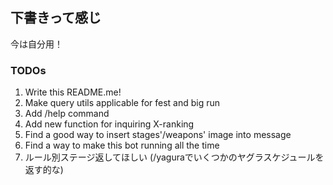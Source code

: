 ## 下書きって感じ
今は自分用！

### TODOs
1. Write this README.me!
2. Make query utils applicable for fest and big run
3. Add /help command
4. Add new function for inquiring X-ranking
5. Find a good way to insert stages'/weapons' image into message
6. Find a way to make this bot running all the time
7. ルール別ステージ返してほしい (/yaguraでいくつかのヤグラスケジュールを返す的な)
